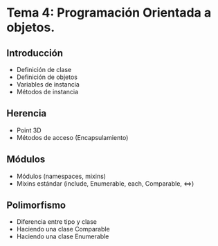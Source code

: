 # Tema 4: Programación Orientada a objetos.

## Introducción

  * Definición de clase
  * Definición de objetos
  * Variables de instancia
  * Métodos de instancia

## Herencia
  * Point 3D 
  * Métodos de acceso (Encapsulamiento)

## Módulos
  * Módulos (namespaces, mixins)
  * Mixins estándar (include,  Enumerable, each, Comparable, <=>)

## Polimorfismo
  * Diferencia entre tipo y clase
  * Haciendo una clase Comparable
  * Haciendo una clase Enumerable
